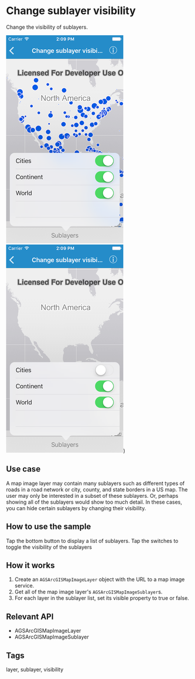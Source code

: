 # Change sublayer visibility

Change the visibility of sublayers.

![All sublayers visible](change-sublayer-visibility-1.png)
![Cities sublayer hidden](change-sublayer-visibility-2.png))

## Use case

A map image layer may contain many sublayers such as different types of roads in a road network or city, county, and state borders in a US map. The user may only be interested in a subset of these sublayers. Or, perhaps showing all of the sublayers would show too much detail. In these cases, you can hide certain sublayers by changing their visibility.

## How to use the sample

Tap the bottom button to display a list of sublayers. Tap the switches to toggle the visibility of the sublayers

## How it works

1.  Create an `AGSArcGISMapImageLayer` object with the URL to a map image service.
2.  Get all of the map image layer's `AGSArcGISMapImageSublayer`s.
3.  For each layer in the sublayer list, set its visible property to true or false.

## Relevant API

* AGSArcGISMapImageLayer
* AGSArcGISMapImageSublayer

## Tags

layer, sublayer, visibility

